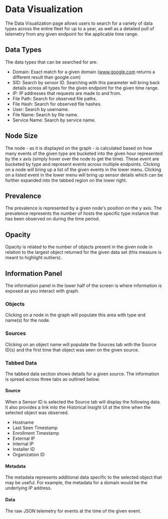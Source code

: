 # Data Visualization

The Data Visualization page allows users to search for a variety of data types across the entire fleet for up to a year, as well as a detailed pull of telemetry from any given endpoint for the applicable time range.

## Data Types

The data types that can be searched for are:

* Domain: Exact match for a given domain (www.google.com returns a different result than google.com)
* SID: Search by sensor ID. Searching with this parameter will bring back details across all types for  the given endpoint for the given time range.
* IP: IP addresses that requests are made to and from.
* File Path: Search for observed file paths. 
* File Hash: Search for observed file hashes.
* User: Search by username.
* File Name: Search by file name.
* Service Name: Search by service name.

## Node Size

The node - as it is displayed on the graph - is calculated based on how many events of the given type are bucketed into the given hour represented by the x axis (simply hover over the node to get the time). These event are bucketed by type and represent events across multiple endpoints. Clicking on a node will bring up a list of the given events in the lower menu. Clicking on a listed event in the lower menu will bring up sensor details which can be further expanded into the tabbed region on the lower right.

## Prevalence 

The prevalence is represented by a given node's position on the y axis. The prevalence represents the number of hosts the specific type instance that has been observed on during the time period.

## Opacity

Opacity is related to the number of objects present in the given node in relation to the largest object returned for the given data set (this measure is meant to highlight outliers).

## Information Panel

The information panel in the lower half of the screen is where information is exposed as you interact with graph.

### Objects

Clicking on a node in the graph will populate this area with type and name(s) for the node.

### Sources

Clicking on an object name will populate the Sources tab with the Source ID(s) and the first time that object was seen on the given source.

### Tabbed Data 

The tabbed data section shows details for a given source. The information is spread across three tabs as outlined below.

#### Source

When a Sensor ID is selected the Source tab will display the following data. It also provides a link into the Historical Insight UI at the time when the selected object was observed.

* Hostname
* Last Seen Timestamp
* Enrollment Timestamp
* External IP
* Internal IP
* Installer ID
* Organization ID

#### Metadata 

The metadata represents additional data specific to the selected object that may be useful. For example, the metadata for a domain would be the underlying IP address.

#### Data

The raw JSON telemetry for events at the time of the given event.




